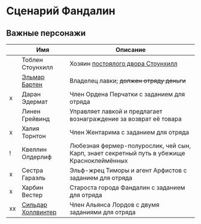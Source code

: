 # Сценарий Фандалин

## Важные персонажи
|    | **Имя**                           | **Описание**                                                                               |
|----|-----------------------------------|--------------------------------------------------------------------------------------------|
|    | Тоблен Стоунхилл                  | Хозяин [постоялого двора Cтоунхилл](./stonehill.md)                                        |
|    | [Эльмар Бартен](./barten-shop.md) | Владелец лавки; ~~должен отряду деньги~~                                                   |
| x  | Даран Эдермат                     | Член Ордена Перчатки с заданием для отряда                                                 |
|    | Линен Грейвинд                    | Управляет лавкой и предлагает вознаграждение за возврат её товара                          |
| x  | Халия Торнтон                     | Член Жентарима с заданием для отряда                                                       |
| !  | Квеллин Олдерлиф                  | Любезная фермер-полурослик, чей сын, Карп, знает секретный путь в убежище Красноклеймённых |
| x  | Сестра Гараэль                    | Эльф-жрец Тиморы и агент Арфистов с заданием для отряда                                    |
| x  | Харбин Вестер                     | Староста города Фандалин с заданием для отряда                                             |
| xx | [Сильдар Холлвинтер](./Sildar.md) | Член Альянса Лордов с двумя заданиями для отряда                                           |